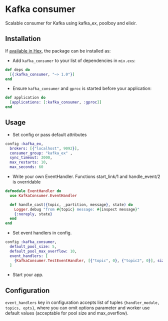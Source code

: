 # Kafka consumer

Scalable consumer for Kafka using kafka_ex, poolboy and elixir.

## Installation

If [available in Hex](https://hex.pm/docs/publish), the package can be installed as:

* Add `kafka_consumer` to your list of dependencies in `mix.exs`:

```elixir
def deps do
  [{:kafka_consumer, "~> 1.0"}]
end
```

* Ensure `kafka_consumer` and `gproc` is started before your application:

```elixir
def application do
  [applications: [:kafka_consumer, :gproc]]
end
```

## Usage

* Set config or pass default attributes

```elixir
config :kafka_ex,
  brokers: [{"localhost", 9092}],
  consumer_group: "kafka_ex" ,
  sync_timeout: 3000,
  max_restarts: 10,
  max_seconds: 60
```

* Write your own EventHandler. Functions start_link/1 and handle_event/2 is overridable

```elixir
defmodule EventHandler do
  use KafkaConsumer.EventHandler

  def handle_cast({topic, _partition, message}, state) do
    Logger.debug "from #{topic} message: #{inspect message}"
    {:noreply, state}
  end
end
```

* Set event handlers in config.

```elixir
config :kafka_consumer,
  default_pool_size: 5,
  default_pool_max_overflow: 10,
  event_handlers: [
    {KafkaConsumer.TestEventHandler, [{"topic", 0}, {"topic2", 0}], size: 5, max_overflow: 5}
  ]
```

* Start your app.

## Configuration

`event_handlers` key in configuration accepts list of tuples `{handler_module, topics, opts}`, where you can omit options parameter and worker use default values (acceptable for pool size and max_overflow).
